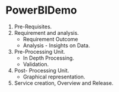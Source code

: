 # PowerBIDemo

1. Pre-Requisites.
2. Requirement and analysis.
	- Requirement Outcome
	- Analysis - Insights on Data.
3. Pre-Processing Unit.
	- In Depth Processing.
	- Validation.
4. Post- Processing Unit.
	- Graphical representation.
5. Service creation, Overview and Release.

